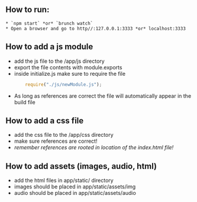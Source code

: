 ## How to run:
    * `npm start` *or* `brunch watch`
    * Open a browser and go to http//:127.0.0.1:3333 *or* localhost:3333

## How to add a js module
   * add the js file to the /app/js directory
   * export the file contents with module.exports
   * inside initialize.js make sure to require the file
     ```javascript
         require("./js/newModule.js");
     ```
   * As long as references are correct the file will automatically appear in the build file

## How to add a css file
   * add the css file to the /app/css directory
   * make sure references are correct!
   * *remember references are rooted in location of the index.html file!*

## How to add assets (images, audio, html)
   * add the html files in app/static/ directory
   * images should be placed in app/static/assets/img
   * audio should be placed in app/static/assets/audio
